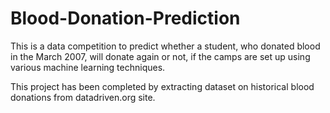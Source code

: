 # Blood-Donation-Prediction
This is a data competition to predict whether a student, who donated blood in the March 2007, will donate again or not, if the camps are set up using various machine learning techniques.

This project has been completed by extracting dataset on historical blood donations from datadriven.org site.
